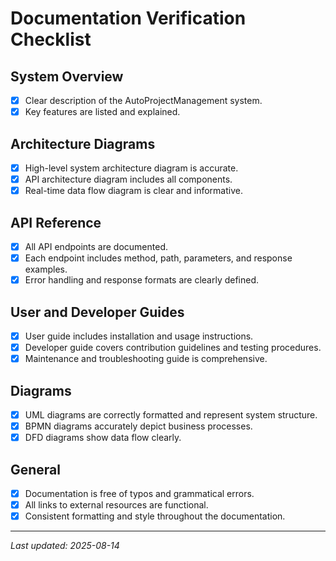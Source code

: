 # Documentation Verification Checklist

## System Overview
- [x] Clear description of the AutoProjectManagement system.
- [x] Key features are listed and explained.

## Architecture Diagrams
- [x] High-level system architecture diagram is accurate.
- [x] API architecture diagram includes all components.
- [x] Real-time data flow diagram is clear and informative.

## API Reference
- [x] All API endpoints are documented.
- [x] Each endpoint includes method, path, parameters, and response examples.
- [x] Error handling and response formats are clearly defined.

## User and Developer Guides
- [x] User guide includes installation and usage instructions.
- [x] Developer guide covers contribution guidelines and testing procedures.
- [x] Maintenance and troubleshooting guide is comprehensive.

## Diagrams
- [x] UML diagrams are correctly formatted and represent system structure.
- [x] BPMN diagrams accurately depict business processes.
- [x] DFD diagrams show data flow clearly.

## General
- [x] Documentation is free of typos and grammatical errors.
- [x] All links to external resources are functional.
- [x] Consistent formatting and style throughout the documentation.

---

*Last updated: 2025-08-14*
